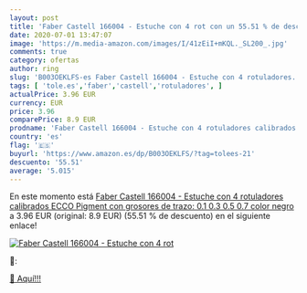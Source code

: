 ```yaml
---
layout: post
title: 'Faber Castell 166004 - Estuche con 4 rot con un 55.51 % de descuento'
date: 2020-07-01 13:47:07
image: 'https://m.media-amazon.com/images/I/41zEiI+mKQL._SL200_.jpg'
comments: true
category: ofertas
author: ring
slug: 'B003OEKLFS-es Faber Castell 166004 - Estuche con 4 rotuladores...'
tags: [ 'tole.es','faber','castell','rotuladores', ]
actualPrice: 3.96 EUR
currency: EUR
price: 3.96
comparePrice: 8.9 EUR
prodname: 'Faber Castell 166004 - Estuche con 4 rotuladores calibrados ECCO Pigment con grosores de trazo: 0.1  0.3  0.5  0.7  color negro'
country: 'es'
flag: '🇪🇸'
buyurl: 'https://www.amazon.es/dp/B003OEKLFS/?tag=tolees-21'
descuento: '55.51'
average: '5.015'
---
```


En este momento está [Faber Castell 166004 - Estuche con 4 rotuladores calibrados ECCO Pigment con grosores de trazo: 0.1  0.3  0.5  0.7  color negro](https://www.amazon.es/dp/B003OEKLFS/?tag=tolees-21) a 3.96 EUR (original: 8.9 EUR) (55.51 %  de descuento) en el siguiente enlace!

[![Faber Castell 166004 - Estuche con 4 rot](https://m.media-amazon.com/images/I/41zEiI+mKQL._SL200_.jpg)](https://www.amazon.es/dp/B003OEKLFS/?tag=tolees-21)

🔎:


[🛒 Aquí!!!](https://www.amazon.es/dp/B003OEKLFS/?tag=tolees-21)
